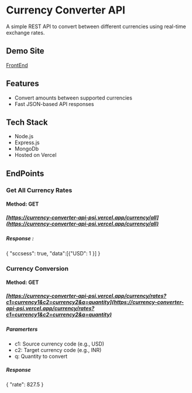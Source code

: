 # Currency Converter API

A simple REST API to convert between different currencies using real-time exchange rates.

## Demo Site
[FrontEnd](https://kartz-currency-converter-api-fronte.vercel.app/)

## Features
- Convert amounts between supported currencies
- Fast JSON-based API responses

## Tech Stack
- Node.js
- Express.js
- MongoDb
- Hosted on Vercel

## EndPoints

### Get All Currency Rates
#### Method: GET
##### [https://currency-converter-api-psi.vercel.app/currency/all](https://currency-converter-api-psi.vercel.app/currency/all) 
##### Response : 
{ 
"sccsess": true, 
"data":[{"USD": 1 }]
}
  

### Currency Conversion
#### Method: GET
##### [https://currency-converter-api-psi.vercel.app/currency/rates?c1=currency1&c2=currency2&q=quantity](https://currency-converter-api-psi.vercel.app/currency/rates?c1=currency1&c2=currency2&q=quantity)
##### Paramerters
- c1: Source currency code (e.g., USD)
- c2: Target currency code (e.g., INR)
- q: Quantity to convert

  
##### Response 
{ "rate": 827.5 }

